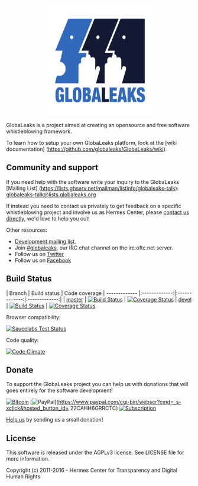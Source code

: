 <p align="center">
  <img src="/client/app/logo.png" width="300" height="300">
</p>

GlobaLeaks is a project aimed at creating an opensource and free software whistleblowing framework.

To learn how to setup your own GlobaLeaks platform, look at the [wiki documentation] (https://github.com/globaleaks/GlobaLeaks/wiki).

## Community and support
If you need help with the software write your inquiry to the GlobaLeaks [Mailing List] (https://lists.ghserv.net/mailman/listinfo/globaleaks-talk): globaleaks-talk@lists.globaleaks.org

If instead you need to contact us privately to get feedback on a specific whistleblowing project and involve us as Hermes Center, please [contact us directly](http://logioshermes.org/home/about-mission/contacts/), we'd love to help you out!

Other resources:
* [Development mailing list](https://lists.ghserv.net/mailman/listinfo/globaleaks-dev).
* Join [#globaleaks](https://kiwiirc.com/client/irc.oftc.net/?nick=gl-?#globaleaks), our IRC chat channel on the irc.oftc.net server.
* Follow us on [Twitter](https://twitter.com/globaleaks)
* Follow us on [Facebook](https://www.facebook.com/globaleaks)

## Build Status
| Branch | Build status | Code coverage
| ------------- |:-------------:|:-------------:|:-------------:|
| [master](https://github.com/globaleaks/GlobaLeaks/tree/master) | [![Build Status](https://travis-ci.org/globaleaks/GlobaLeaks.svg?branch=master)](https://travis-ci.org/globaleaks/GlobaLeaks) | [![Coverage Status](https://coveralls.io/repos/globaleaks/GlobaLeaks/badge.svg?branch=master)](https://coveralls.io/r/globaleaks/GlobaLeaks?branch=master)
| [devel](https://github.com/globaleaks/GlobaLeaks/tree/devel) | [![Build Status](https://travis-ci.org/globaleaks/GlobaLeaks.svg?branch=devel)](https://travis-ci.org/globaleaks/GlobaLeaks) | [![Coverage Status](https://coveralls.io/repos/globaleaks/GlobaLeaks/badge.svg?branch=devel)](https://coveralls.io/r/globaleaks/GlobaLeaks?branch=devel)

Browser compatibility:

[![Saucelabs Test Status](https://saucelabs.com/browser-matrix/globaleaks.svg)](https://saucelabs.com/u/globaleaks)

Code quality:

[![Code Climate](https://codeclimate.com/github/globaleaks/GlobaLeaks/badges/gpa.svg)](https://codeclimate.com/github/globaleaks/GlobaLeaks)

## Donate
To support the GlobaLeaks project you can help us with donations that will goes entirely for the software development!

[![Bitcoin](https://bitpay.com/img/donate-button.svg)](https://www.globaleaks.org/bitcoin.html) [![PayPal](https://www.paypalobjects.com/en_US/i/btn/x-click-butcc-donate.gif)](https://www.paypal.com/cgi-bin/webscr?cmd=_s-xclick&hosted_button_id= 22CAHH6GRRCTC)  [![Subscription](https://www.paypalobjects.com/en_US/i/btn/btn_subscribeCC_LG.gif)](https://globaleaks.org/paypal.html)

[Help us](http://logioshermes.org/home/about-mission/support-us/) by sending us a small donation!

## License
This software is released under the AGPLv3 license. See LICENSE file for more information.

Copyright (c) 2011-2016 - Hermes Center for Transparency and Digital Human Rights

